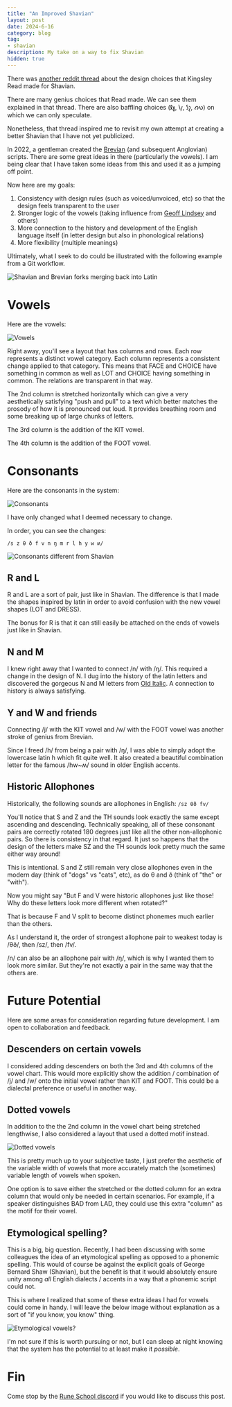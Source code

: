 ```yaml
---
title: "An Improved Shavian"
layout: post
date: 2024-6-16
category: blog
tag:
- shavian
description: My take on a way to fix Shavian
hidden: true
---
```


There was [another reddit thread](https://www.reddit.com/r/shavian/comments/1i85a5k/kingsley_reads_design_choices/) about the design choices that Kingsley Read made for Shavian. 

There are many genius choices that Read made. We can see them explained in that thread. There are also baffling choices (𐑙𐑣, 𐑘𐑢, 𐑕𐑟, 𐑺𐑻) on which we can only speculate.

Nonetheless, that thread inspired me to revisit my own attempt at creating a better Shavian that I have not yet publicized.

In 2022, a gentleman created the [Brevian](https://sites.google.com/view/brevian) (and subsequent Anglovian) scripts. There are some great ideas in there (particularly the vowels). I am being clear that I have taken some ideas from this and used it as a jumping off point.

Now here are my goals:

1. Consistency with design rules (such as voiced/unvoiced, etc) so that the design feels transparent to the user
2. Stronger logic of the vowels (taking influence from [Geoff Lindsey](https://www.youtube.com/watch?v=gtnlGH055TA) and others)
3. More connection to the history and development of the English language itself (in letter design but also in phonological relations)
4. More flexibility (multiple meanings)

Ultimately, what I seek to do could be illustrated with the following example from a Git workflow.

![Shavian and Brevian forks merging back into Latin](/assets/images/New/forkAndMerge.png)

# Vowels

Here are the vowels:

![Vowels](/assets/images/New/stretchedLongVowels.png)

Right away, you'll see a layout that has columns and rows. Each row represents a distinct vowel category. Each column represents a consistent change applied to that category. This means that FACE and CHOICE have something in common as well as LOT and CHOICE having something in common. The relations are transparent in that way.

The 2nd column is stretched horizontally which can give a very aesthetically satisfying "push and pull" to a text which better matches the prosody of how it is pronounced out loud. It provides breathing room and some breaking up of large chunks of letters.

The 3rd column is the addition of the KIT vowel. 

The 4th column is the addition of the FOOT vowel.

# Consonants

Here are the consonants in the system:

![Consonants](/assets/images/New/consonants.png)

I have only changed what I deemed necessary to change. 

In order, you can see the changes:

`/s z θ ð f v n ŋ m r l h y w ʍ/`

![Consonants different from Shavian](/assets/images/New/consonantsDiffFromShavian.png)

## R and L

R and L are a sort of pair, just like in Shavian. The difference is that I made the shapes inspired by latin in order to avoid confusion with the new vowel shapes (LOT and DRESS).

The bonus for R is that it can still easily be attached on the ends of vowels just like in Shavian.

## N and M 

I knew right away that I wanted to connect /n/ with /ŋ/. This required a change in the design of N. I dug into the history of the latin letters and discovered the gorgeous N and M letters from [Old Italic](https://en.wikipedia.org/wiki/Old_Italic_scripts). A connection to history is always satisfying.

## Y and W and friends

Connecting /j/ with the KIT vowel and /w/ with the FOOT vowel was another stroke of genius from Brevian. 

Since I freed /h/ from being a pair with /ŋ/, I was able to simply adopt the lowercase latin h which fit quite well. It also created a beautiful combination letter for the famous /hw~ʍ/ sound in older English accents.

## Historic Allophones

Historically, the following sounds are allophones in English: `/sz θð fv/`

You'll notice that S and Z and the TH sounds look exactly the same except ascending and descending. Technically speaking, all of these consonant pairs are correctly rotated 180 degrees just like all the other non-allophonic pairs. So there is consistency in that regard. It just so happens that the design of the letters make SZ and the TH sounds look pretty much the same either way around!

This is intentional. S and Z still remain very close allophones even in the modern day (think of "dogs" vs "cats", etc), as do θ and ð (think of "the" or "with").

Now you might say "But F and V were historic allophones just like those! Why do these letters look more different when rotated?"

That is because F and V split to become distinct phonemes much earlier than the others.

As I understand it, the order of strongest allophone pair to weakest today is /θð/, then /sz/, then /fv/. 

/n/ can also be an allophone pair with /ŋ/, which is why I wanted them to look more similar. But they're not exactly a pair in the same way that the others are.

# Future Potential

Here are some areas for consideration regarding future development. I am open to collaboration and feedback.

## Descenders on certain vowels

I considered adding descenders on both the 3rd and 4th columns of the vowel chart. This would more explicitly show the addition / combination of /j/ and /w/ onto the initial vowel rather than KIT and FOOT. This could be a dialectal preference or useful in another way.

## Dotted vowels 

In addition to the the 2nd column in the vowel chart being stretched lengthwise, I also considered a layout that used a dotted motif instead.

![Dotted vowels](/assets/images/New/dottedLongVowels.png)

This is pretty much up to your subjective taste, I just prefer the aesthetic of the variable width of vowels that more accurately match the (sometimes) variable length of vowels when spoken.

One option is to save either the stretched or the dotted column for an extra column that would only be needed in certain scenarios. For example, if a speaker distinguishes BAD from LAD, they could use this extra "column" as the motif for their vowel.

## Etymological spelling?

This is a big, big question. Recently, I had been discussing with some colleagues the idea of an etymological spelling as opposed to a phonemic spelling. This would of course be against the explicit goals of George Bernard Shaw (Shavian), but the benefit is that it would absolutely ensure unity among *all* English dialects / accents in a way that a phonemic script could not.

This is where I realized that some of these extra ideas I had for vowels could come in handy. I will leave the below image without explanation as a sort of "if you know, you know" thing.

![Etymological vowels?](/assets/images/New/etymologicalSpelling.png)

I'm not sure if this is worth pursuing or not, but I can sleep at night knowing that the system has the potential to at least make it *possible*.

# Fin

Come stop by the [Rune School discord](https://discord.gg/BThW4fxAwN) if you would like to discuss this post.



